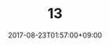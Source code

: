 ---
title: "13"
date: 2017-08-23T01:57:00+09:00
eyecatch: ""
categories: ""
tags: ["a", "b"]
draft: false
---